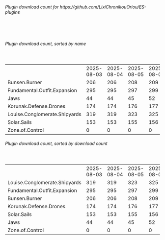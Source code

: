 <h6>Plugin download count for https://github.com/LixiChronikouOriou/ES-plugins</h6><br>
<br>
<h6>Plugin download count, sorted by name</h6><sub><sup><br>
<table>
	<tr>
		<td></td>
		<td>2025-08-03</td>
		<td>2025-08-04</td>
		<td>2025-08-05</td>
		<td>2025-08-06</td>
		<td>2025-08-07</td>
		<td>2025-08-08</td>
		<td>2025-08-09</td>
		<td>today +</td>
	</tr>
	<tr>
		<td>Bunsen.Burner</td>
		<td>206</td>
		<td>206</td>
		<td>208</td>
		<td>209</td>
		<td>209</td>
		<td>209</td>
		<td>211</td>
		<td>+ 2</td>
	</tr>
	<tr>
		<td>Fundamental.Outfit.Expansion</td>
		<td>295</td>
		<td>295</td>
		<td>297</td>
		<td>299</td>
		<td>305</td>
		<td>307</td>
		<td>309</td>
		<td>+ 2</td>
	</tr>
	<tr>
		<td>Jaws</td>
		<td>44</td>
		<td>44</td>
		<td>45</td>
		<td>52</td>
		<td>52</td>
		<td>54</td>
		<td>56</td>
		<td>+ 2</td>
	</tr>
	<tr>
		<td>Korunak.Defense.Drones</td>
		<td>174</td>
		<td>174</td>
		<td>176</td>
		<td>177</td>
		<td>179</td>
		<td>179</td>
		<td>181</td>
		<td>+ 2</td>
	</tr>
	<tr>
		<td>Louise.Conglomerate.Shipyards</td>
		<td>319</td>
		<td>319</td>
		<td>323</td>
		<td>325</td>
		<td>332</td>
		<td>334</td>
		<td>336</td>
		<td>+ 2</td>
	</tr>
	<tr>
		<td>Solar.Sails</td>
		<td>153</td>
		<td>153</td>
		<td>155</td>
		<td>156</td>
		<td>157</td>
		<td>159</td>
		<td>161</td>
		<td>+ 2</td>
	</tr>
	<tr>
		<td>Zone.of.Control</td>
		<td>0</td>
		<td>0</td>
		<td>0</td>
		<td>0</td>
		<td>0</td>
		<td>0</td>
		<td>4</td>
		<td>+ 4</td>
	</tr>
</table>
</sub></sup>
<h6>Plugin download count, sorted by download count</h6><sub><sup><br>
<table>
	<tr>
		<td></td>
		<td>2025-08-03</td>
		<td>2025-08-04</td>
		<td>2025-08-05</td>
		<td>2025-08-06</td>
		<td>2025-08-07</td>
		<td>2025-08-08</td>
		<td>2025-08-09</td>
		<td>today +</td>
	</tr>
	<tr>
		<td>Louise.Conglomerate.Shipyards</td>
		<td>319</td>
		<td>319</td>
		<td>323</td>
		<td>325</td>
		<td>332</td>
		<td>334</td>
		<td>336</td>
		<td>+ 2</td>
	</tr>
	<tr>
		<td>Fundamental.Outfit.Expansion</td>
		<td>295</td>
		<td>295</td>
		<td>297</td>
		<td>299</td>
		<td>305</td>
		<td>307</td>
		<td>309</td>
		<td>+ 2</td>
	</tr>
	<tr>
		<td>Bunsen.Burner</td>
		<td>206</td>
		<td>206</td>
		<td>208</td>
		<td>209</td>
		<td>209</td>
		<td>209</td>
		<td>211</td>
		<td>+ 2</td>
	</tr>
	<tr>
		<td>Korunak.Defense.Drones</td>
		<td>174</td>
		<td>174</td>
		<td>176</td>
		<td>177</td>
		<td>179</td>
		<td>179</td>
		<td>181</td>
		<td>+ 2</td>
	</tr>
	<tr>
		<td>Solar.Sails</td>
		<td>153</td>
		<td>153</td>
		<td>155</td>
		<td>156</td>
		<td>157</td>
		<td>159</td>
		<td>161</td>
		<td>+ 2</td>
	</tr>
	<tr>
		<td>Jaws</td>
		<td>44</td>
		<td>44</td>
		<td>45</td>
		<td>52</td>
		<td>52</td>
		<td>54</td>
		<td>56</td>
		<td>+ 2</td>
	</tr>
	<tr>
		<td>Zone.of.Control</td>
		<td>0</td>
		<td>0</td>
		<td>0</td>
		<td>0</td>
		<td>0</td>
		<td>0</td>
		<td>4</td>
		<td>+ 4</td>
	</tr>
</table>
</sub></sup>
